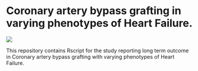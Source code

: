 
<!-- README.md is generated from README.Rmd. Please edit that file -->

# Coronary artery bypass grafting in varying phenotypes of Heart Failure.

![](https://img.shields.io/badge/Louis%20Stokes%20Cleveland%20VA%20Medical%20Center-Cleveland%20VA%20CV%20Research%20Group-yellow.svg)

This repository contains Rscript for the study reporting long term
outcome in Coronary artery bypass grafting with varying phenotypes of
Heart Failure.
